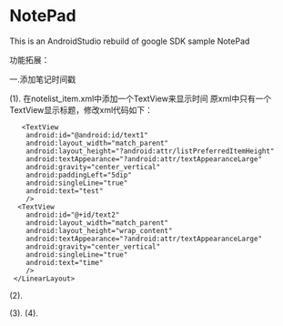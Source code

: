 # NotePad
This is an AndroidStudio rebuild of google SDK sample NotePad

功能拓展：

一.添加笔记时间戳

(1). 在notelist_item.xml中添加一个TextView来显示时间
      原xml中只有一个TextView显示标题，修改xml代码如下：
      <LinearLayout xmlns:android="http://schemas.android.com/apk/res/android"
        android:layout_width="match_parent"
        android:layout_height="match_parent"
        android:orientation="vertical"
        android:paddingLeft="6dip"
        android:paddingRight="6dip"
        android:paddingBottom="3dip">

       <TextView
        android:id="@android:id/text1"
        android:layout_width="match_parent"
        android:layout_height="?android:attr/listPreferredItemHeight"
        android:textAppearance="?android:attr/textAppearanceLarge"
        android:gravity="center_vertical"
        android:paddingLeft="5dip"
        android:singleLine="true"
        android:text="test"
        />
      <TextView
        android:id="@+id/text2"
        android:layout_width="match_parent"
        android:layout_height="wrap_content"
        android:textAppearance="?android:attr/textAppearanceLarge"
        android:gravity="center_vertical"
        android:singleLine="true"
        android:text="time"
        />
     </LinearLayout>
     
(2).
  
(3).
(4).

